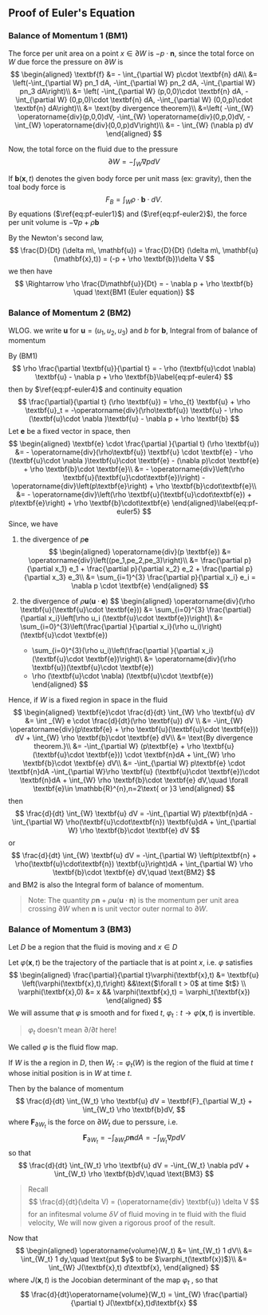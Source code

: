 ## Proof of Euler's Equation

### Balance of Momentum 1 (BM1)

The force per unit area on a point $x\in \partial W$ is $-p\cdot \textbf{n}$, since the total force on $W$ due force the pressure on $\partial W$ is 
$$
\begin{aligned}
\textbf{f} &= - \int_{\partial W} p\cdot \textbf{n} dA\\
&= \left(-\int_{\partial W} pn_1 dA, -\int_{\partial W} pn_2 dA, -\int_{\partial W} pn_3 dA\right)\\ 
&= \left(
	-\int_{\partial W} (p,0,0)\cdot \textbf{n} dA, 
	-\int_{\partial W} (0,p,0)\cdot \textbf{n} dA, 
	-\int_{\partial W} (0,0,p)\cdot \textbf{n} dA\right)\\ 
&= \text{by divergence theorem}\\
&=\left(
	-\int_{W} \operatorname{div}(p,0,0)dV, 
	-\int_{W} \operatorname{div}(0,p,0)dV, 
	-\int_{W} \operatorname{div}(0,0,p)dV\right)\\ 
&= - \int_{W} (\nabla p) dV
\end{aligned}
$$

Now, the total force on the fluid due to the pressure 
$$
\partial W = -\int_{W} \nabla p dV \label{eq:pf-euler1}
$$


If $\mathbf{b}(\mathbf{x},t)$ denotes the given body force per unit mass (ex: gravity), then the toal body force is 
$$
F_{B} = \int_{W} \rho \cdot \mathbf{b}\cdot dV.\label{eq:pf-euler2}
$$
By equations ($\ref{eq:pf-euler1}$) and ($\ref{eq:pf-euler2}$), the force per unit volume is $-\nabla p + \rho \textbf{b}$

By the Newton's second law, 
$$
\frac{D}{Dt} (\delta m\, \mathbf{u}) 
= \frac{D}{Dt} (\delta m\, \mathbf{u}(\mathbf{x},t))
= (-p + \rho \textbf{b})\delta V
$$
we then have
$$
\Rightarrow \rho \frac{D\mathbf{u}}{Dt} = - \nabla p + \rho \textbf{b} \quad \text{BM1 (Euler equation)}
$$
### Balance of Momentum 2 (BM2)

WLOG. we write $\textbf{u}$ for $\textbf{u} = (u_1, u_2, u_3)$ and $b$ for $\textbf{b}$, Integral from of balance of momentum

By (BM1) 
$$
\rho \frac{\partial \textbf{u}}{\partial t} = - \rho (\textbf{u}\cdot \nabla) \textbf{u} - \nabla p + \rho \textbf{b}\label{eq:pf-euler4}
$$
then by $\ref{eq:pf-euler4}$  and continuity equation
$$
\frac{\partial}{\partial t} (\rho \textbf{u}) = \rho_{t} \textbf{u} + \rho \textbf{u}_t = -\operatorname{div}(\rho\textbf{u}) \textbf{u} - \rho (\textbf{u}\cdot \nabla )\textbf{u} - \nabla p + \rho \textbf{b}
$$
Let $\textbf{e}$ be a fixed vector in space, then
$$
\begin{aligned}
\textbf{e} \cdot \frac{\partial }{\partial t} (\rho \textbf{u}) 
&= - \operatorname{div}(\rho\textbf{u}) \textbf{u} \cdot \textbf{e}  
	- \rho (\textbf{u}\cdot \nabla )\textbf{u}\cdot \textbf{e} 
	- (\nabla p)\cdot \textbf{e} + \rho \textbf{b}\cdot \textbf{e}\\ 
&= - \operatorname{div}\left(\rho \textbf{u}(\textbf{u}\cdot\textbf{e})\right) 
	- \operatorname{div}\left(p\textbf{e}\right) 
	+ \rho \textbf{b}\cdot\textbf{e}\\ 
&= - \operatorname{div}\left(\rho \textbf{u}(\textbf{u}\cdot\textbf{e}) + p\textbf{e}\right) 
	+ \rho \textbf{b}\cdot\textbf{e}	
\end{aligned}\label{eq:pf-euler5}
$$
Since, we have 

1. the divergence of $p\textbf{e}$
    $$
    \begin{aligned}
    \operatorname{div}(p \textbf{e}) 
    &= \operatorname{div}\left((pe_1,pe_2,pe_3)\right)\\ 
    &= \frac{\partial p}{\partial x_1} e_1 + \frac{\partial p}{\partial x_2} e_2 + \frac{\partial p}{\partial x_3} e_3\\ 
    &= \sum_{i=1}^{3} \frac{\partial p}{\partial x_i} e_i = \nabla p \cdot \textbf{e}
    \end{aligned}
    $$

2. the divergence of $\rho \textbf{u}(\textbf{u}\cdot\textbf{e})$
$$
\begin{aligned}
\operatorname{div}(\rho \textbf{u}(\textbf{u}\cdot \textbf{e}))
&= \sum_{i=0}^{3} \frac{\partial}{\partial x_i}\left[\rho u_i (\textbf{u}\cdot \textbf{e})\right]\\
&= \sum_{i=0}^{3}\left(\frac{\partial }{\partial x_i}(\rho u_i)\right)(\textbf{u}\cdot \textbf{e})
	+  \sum_{i=0}^{3}(\rho u_i)\left(\frac{\partial }{\partial x_i} (\textbf{u}\cdot \textbf{e})\right)\\
&= \operatorname{div}(\rho \textbf{u})(\textbf{u}\cdot \textbf{e}) 
	+ \rho (\textbf{u}\cdot \nabla) (\textbf{u}\cdot \textbf{e})
\end{aligned}
$$

Hence, if $W$ is a fixed region in space in the fluid 
$$
\begin{aligned}
\textbf{e}\cdot \frac{d}{dt} \int_{W} \rho \textbf{u} dV 
&= \int _{W} e \cdot \frac{d}{dt}(\rho \textbf{u}) dV \\
&= -\int_{W} \operatorname{div}(p\textbf{e} + \rho \textbf{u}(\textbf{u}\cdot \textbf{e})) dV 
	+ \int_{W} \rho \textbf{b}\cdot \textbf{e} dV\\
&= \text{By divergence theorem.}\\
&= -\int_{\partial W} (p\textbf{e} + \rho \textbf{u} (\textbf{u}\cdot \textbf{e})) \cdot \textbf{n}dA 
	+ \int_{W} \rho \textbf{b}\cdot \textbf{e} dV\\
&= -\int_{\partial W} p\textbf{e} \cdot \textbf{n}dA 
	-\int_{\partial W}\rho \textbf{u} (\textbf{u}\cdot \textbf{e})\cdot \textbf{n}dA
	+ \int_{W} \rho \textbf{b}\cdot \textbf{e} dV,\quad \forall \textbf{e}\in \mathbb{R}^{n},n=2\text{ or }3
\end{aligned}
$$
then 
$$
\frac{d}{dt} \int_{W} \textbf{u} dV = -\int_{\partial W} p\textbf{n}dA 
	- \int_{\partial W} \rho(\textbf{u}\cdot\textbf{n}) \textbf{u}dA + \int_{\partial W} \rho \textbf{b}\cdot \textbf{e} dV
$$
or 
$$
\frac{d}{dt} \int_{W} \textbf{u} dV = -\int_{\partial W} \left(p\textbf{n} + \rho(\textbf{u}\cdot\textbf{n}) \textbf{u}\right)dA + \int_{\partial W} \rho \textbf{b}\cdot \textbf{e} dV,\quad \text{BM2}
$$
and BM2 is also the Integral form of balance of momentum.

> Note: The quantity $p\textbf{n} + \rho \textbf{u}(\textbf{u}\cdot \textbf{n})$ is the momentum per unit area crossing $\partial W$ when $\textbf{n}$ is unit vector outer normal to $\partial W$.

### Balance of Momentum 3 (BM3)

Let $D$ be a region that the fluid is moving and $x\in D$

Let $\varphi (\textbf{x},t)$ be the trajectory of the partiacle that is at point $x$, i.e. $\varphi$ satisfies 
$$
\begin{aligned}
\frac{\partial}{\partial t}\varphi(\textbf{x},t) &= \textbf{u} \left(\varphi(\textbf{x},t),t\right)
 &&\text{$\forall t > 0$ at time $t$}
\\ 
\varphi(\textbf{x},0) &= x && \varphi(\textbf{x},t) = \varphi_t(\textbf{x})
\end{aligned}
$$
We will assume that $\varphi$ is smooth and for fixed $t$, $\varphi_t:t\to\varphi(\textbf{x},t)$ is invertible.

> $\varphi_t$ doesn't mean $\partial/\partial t$ here!

We called $\varphi$ is the fluid flow map.



If $W$ is the a region in $D$, then $W_t := \varphi_{t}(W)$ is the region of the fluid at time $t$ whose initial position is in $W$ at time $t$.

Then by the balance of momentum
$$
\frac{d}{dt} \int_{W_t} \rho \textbf{u} dV = \textbf{F}_{\partial W_t} + \int_{W_t} \rho \textbf{b}dV,
$$
where $\textbf{F}_{\partial W_t}$ is the force on $\partial W_t$ due to perssure, i.e.
$$
\textbf{F}_{\partial W_t} = - \int_{\partial W_t} p\textbf{n}dA = -\int_{W_t} \nabla pdV
$$
so that 
$$
\frac{d}{dt} \int_{W_t} \rho \textbf{u} dV = -\int_{W_t} \nabla pdV + \int_{W_t} \rho \textbf{b}dV,\quad \text{BM3}
$$

> Recall 
> $$
> \frac{d}{dt}(\delta V) = (\operatorname{div} \textbf{u}) \delta V
> $$
> for an infitesmal volume $\delta V$ of fluid moving in te fluid with the fluid velocity, We will now given a rigorous proof of the result.

Now that 
$$
\begin{aligned}
\operatorname{volume}(W_t) 
&= \int_{W_t} 1 dV\\ 
&= \int_{W_t} 1 dy,\quad \text{put $y$ to be $\varphi_t(\textbf{x})$}\\ 
&= \int_{W} J(\textbf{x},t) d\textbf{x},
\end{aligned}
$$
where $J(\textbf{x},t)$ is the Jocobian determinant of the map $\varphi_t$ , so that 
$$
\frac{d}{dt}\operatorname{volume}(W_t) = \int_{W} \frac{\partial}{\partial t} J(\textbf{x},t)d\textbf{x}
$$